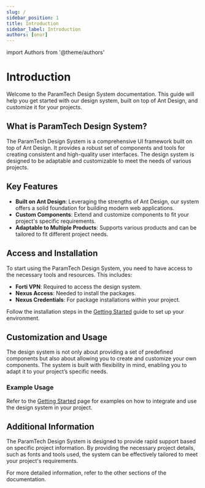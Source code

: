 ```yaml
---
slug: /
sidebar_position: 1
title: Introduction
sidebar_label: Introduction
authors: [onur]
---
```


import Authors from '@theme/authors'

# Introduction

<Authors frontMatter={frontMatter} />

<p class="description">Welcome to the ParamTech Design System documentation. This guide will help you get started with our design system, built on top of Ant Design, and customize it for your projects.</p>

## What is ParamTech Design System?

The ParamTech Design System is a comprehensive UI framework built on top of Ant Design. It provides a robust set of components and tools for creating consistent and high-quality user interfaces. The design system is designed to be adaptable and customizable to meet the needs of various projects.

## Key Features

- **Built on Ant Design**: Leveraging the strengths of Ant Design, our system offers a solid foundation for building modern web applications.
- **Custom Components**: Extend and customize components to fit your project's specific requirements.
- **Adaptable to Multiple Products**: Supports various products and can be tailored to fit different project needs.

## Access and Installation

To start using the ParamTech Design System, you need to have access to the necessary tools and resources. This includes:

- **Forti VPN**: Required to access the design system.
- **Nexus Access**: Needed to install the packages.
- **Nexus Credentials**: For package installations within your project.

Follow the installation steps in the [Getting Started](./getting-started) guide to set up your environment.

## Customization and Usage

The design system is not only about providing a set of predefined components but also about allowing you to create and customize your own components. The system is built with flexibility in mind, enabling you to adapt it to your project’s specific needs.

### Example Usage

Refer to the [Getting Started](./getting-started) page for examples on how to integrate and use the design system in your project.

## Additional Information

The ParamTech Design System is designed to provide rapid support based on specific project information. By providing the necessary project details, such as fonts and tools used, the system can be effectively tailored to meet your project's requirements.

For more detailed information, refer to the other sections of the documentation.
